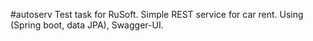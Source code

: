 #autoserv
Test task for RuSoft. Simple REST service for car rent. Using (Spring boot, data JPA), Swagger-UI.